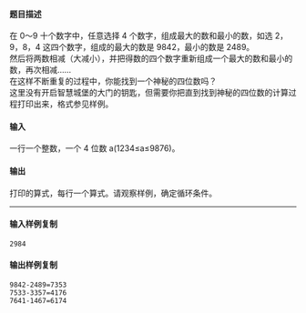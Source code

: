 #### 题目描述

在 0～9 十个数字中，任意选择 4 个数字，组成最大的数和最小的数，如选 2，9，8，4 这四个数字，组成的最大的数是 9842，最小的数是 2489。  
然后将两数相减（大减小），并把得数的四个数字重新组成一个最大的数和最小的数，再次相减……  
在这样不断重复的过程中，你能找到一个神秘的四位数吗？  
这里没有开启智慧城堡的大门的钥匙，但需要你把直到找到神秘的四位数的计算过程打印出来，格式参见样例。  

#### 输入

一行一个整数，一个 4 位数 a(1234≤a≤9876)。  

#### 输出

打印的算式，每行一个算式。请观察样例，确定循环条件。

___

#### 输入样例复制

```
2984
```

#### 输出样例复制

```
9842-2489=7353
7533-3357=4176
7641-1467=6174
```
